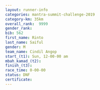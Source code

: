```yaml
---
layout: runner-info 
categories: mantra-summit-challenge-2019 
category-km: 35km 
overall_rank:  9999
gender_rank: 
bib: 562
first_name: Rinto
last_name: Saiful
gender: M
team_name: Cindil Angop
start_(t1): Sun, 12-00-00 am
mbah_kamad_(t2): 
finish_(t3): 
race_time: 0-00-00
status: DNF
certificate: 
---
```

